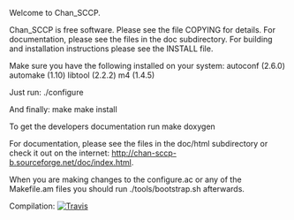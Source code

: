 Welcome to Chan_SCCP.

Chan_SCCP is free software. Please see the file COPYING for details.
For documentation, please see the files in the doc subdirectory.
For building and installation instructions please see the INSTALL file.

Make sure you have the following installed on your system:
autoconf (2.6.0)
automake (1.10)
libtool (2.2.2)
m4 (1.4.5)

Just run:
./configure

And finally:
make
make install

To get the developers documentation run
make doxygen

For documentation, please see the files in the doc/html subdirectory or
check it out on the internet:
http://chan-sccp-b.sourceforge.net/doc/index.html.

When you are making changes to the configure.ac or any of the Makefile.am files you should run ./tools/bootstrap.sh afterwards.

Compilation:
[![Travis](http://img.shields.io/travis/marcelloceschia/chan-sccp-b.svg?style=flat)](https://travis-ci.org/marcelloceschia/chan-sccp-b)

